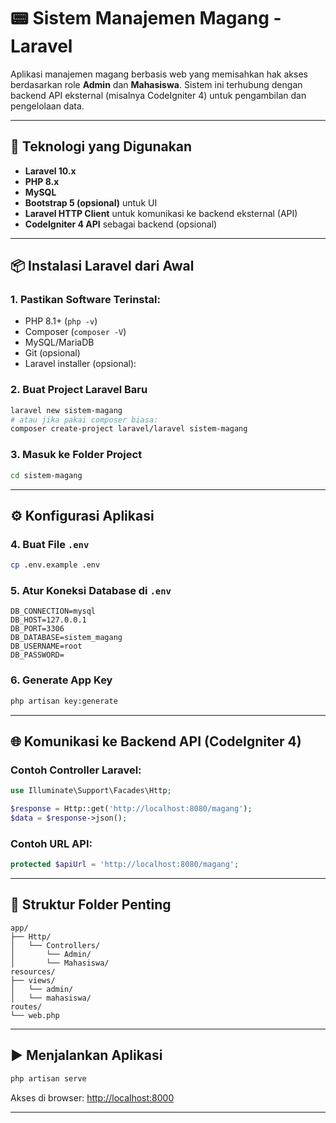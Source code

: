 # 📟 Sistem Manajemen Magang - Laravel

Aplikasi manajemen magang berbasis web yang memisahkan hak akses berdasarkan role **Admin** dan **Mahasiswa**. Sistem ini terhubung dengan backend API eksternal (misalnya CodeIgniter 4) untuk pengambilan dan pengelolaan data.

---

## 💠 Teknologi yang Digunakan

* **Laravel 10.x**
* **PHP 8.x**
* **MySQL**
* **Bootstrap 5 (opsional)** untuk UI
* **Laravel HTTP Client** untuk komunikasi ke backend eksternal (API)
* **CodeIgniter 4 API** sebagai backend (opsional)

---

## 📦 Instalasi Laravel dari Awal

### 1. Pastikan Software Terinstal:

* PHP 8.1+ (`php -v`)
* Composer (`composer -V`)
* MySQL/MariaDB
* Git (opsional)
* Laravel installer (opsional):

### 2. Buat Project Laravel Baru

```bash
laravel new sistem-magang
# atau jika pakai composer biasa:
composer create-project laravel/laravel sistem-magang
```

### 3. Masuk ke Folder Project

```bash
cd sistem-magang
```

---

## ⚙️ Konfigurasi Aplikasi

### 4. Buat File `.env`

```bash
cp .env.example .env
```

### 5. Atur Koneksi Database di `.env`

```dotenv
DB_CONNECTION=mysql
DB_HOST=127.0.0.1
DB_PORT=3306
DB_DATABASE=sistem_magang
DB_USERNAME=root
DB_PASSWORD=
```

### 6. Generate App Key

```bash
php artisan key:generate
```

---

## 🌐 Komunikasi ke Backend API (CodeIgniter 4)

### Contoh Controller Laravel:

```php
use Illuminate\Support\Facades\Http;

$response = Http::get('http://localhost:8080/magang');
$data = $response->json();
```

### Contoh URL API:

```php
protected $apiUrl = 'http://localhost:8080/magang';
```

---

## 📂 Struktur Folder Penting

```
app/
├── Http/
│   └── Controllers/
│       └── Admin/
│       └── Mahasiswa/
resources/
├── views/
│   └── admin/
│   └── mahasiswa/
routes/
└── web.php
```

---

## ▶️ Menjalankan Aplikasi

```bash
php artisan serve
```

Akses di browser: [http://localhost:8000](http://localhost:8000)

---
